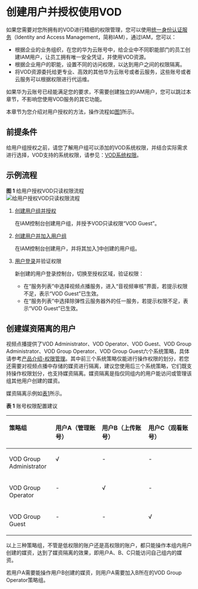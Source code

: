 # 创建用户并授权使用VOD<a name="vod010012"></a>

如果您需要对您所拥有的VOD进行精细的权限管理，您可以使用[统一身份认证服务](https://support.huaweicloud.com/usermanual-iam/iam_01_0001.html)（Identity and Access Management，简称IAM），通过IAM，您可以：

-   根据企业的业务组织，在您的华为云账号中，给企业中不同职能部门的员工创建IAM用户，让员工拥有唯一安全凭证，并使用VOD资源。
-   根据企业用户的职能，设置不同的访问权限，以达到用户之间的权限隔离。
-   将VOD资源委托给更专业、高效的其他华为云账号或者云服务，这些账号或者云服务可以根据权限进行代运维。

如果华为云账号已经能满足您的要求，不需要创建独立的IAM用户，您可以跳过本章节，不影响您使用VOD服务的其它功能。

本章节为您介绍对用户授权的方法，操作流程如[图1](#fig1354612376295)所示。

## 前提条件<a name="section1483264620406"></a>

给用户组授权之前，请您了解用户组可以添加的VOD系统权限，并结合实际需求进行选择，VOD支持的系统权限，请参见：[VOD系统权限](https://support.huaweicloud.com/productdesc-vod/vod030006.html)。

## 示例流程<a name="section8161102163310"></a>

**图 1**  给用户授权VOD只读权限流程<a name="fig1354612376295"></a>  
![](figures/给用户授权VOD只读权限流程.png "给用户授权VOD只读权限流程")

1.  <a name="li12825948184211"></a>[创建用户组并授权](https://support.huaweicloud.com/usermanual-iam/iam_03_0001.html)

    在IAM控制台创建用户组，并授予VOD只读权限“VOD Guest”。

2.  [创建用户并加入用户组](https://support.huaweicloud.com/usermanual-iam/iam_02_0001.html)

    在IAM控制台创建用户，并将其加入[1](#li12825948184211)中创建的用户组。

3.  [用户登录](https://support.huaweicloud.com/usermanual-iam/iam_01_0552.html)并验证权限

    新创建的用户登录控制台，切换至授权区域，验证权限：

    -   在“服务列表”中选择视频点播服务，进入“音视频审核”界面，若提示权限不足，表示“VOD Guest”已生效。
    -   在“服务列表”中选择除弹性云服务器外的任一服务，若提示权限不足，表示“VOD Guest”已生效。


## 创建媒资隔离的用户<a name="section167672617121"></a>

视频点播提供了VOD Administrator、VOD Operator、VOD Guest、VOD Group Administrator、VOD Group Operator、VOD Group Guest六个系统策略，具体请参考[产品介绍-权限管理](https://support.huaweicloud.com/productdesc-vod/vod030006.html)。其中前三个系统策略仅能进行操作权限的划分，若您还需要对视频点播中存储的媒资进行隔离，建议您使用后三个系统策略，它们既支持操作权限划分，也支持媒资隔离。媒资隔离是指仅同组内的用户能访问或管理该组其他用户创建的媒资。

媒资隔离示例如[表1](#table1128611499308)所示。

**表 1**  账号权限配置建议

<a name="table1128611499308"></a>
<table><thead align="left"><tr id="row928818497301"><th class="cellrowborder" valign="top" width="25%" id="mcps1.2.5.1.1"><p id="p628894913306"><a name="p628894913306"></a><a name="p628894913306"></a>策略组</p>
</th>
<th class="cellrowborder" valign="top" width="25%" id="mcps1.2.5.1.2"><p id="p17893164163112"><a name="p17893164163112"></a><a name="p17893164163112"></a>用户A（管理账号）</p>
</th>
<th class="cellrowborder" valign="top" width="25%" id="mcps1.2.5.1.3"><p id="p11288144916304"><a name="p11288144916304"></a><a name="p11288144916304"></a>用户B（上传账号）</p>
</th>
<th class="cellrowborder" valign="top" width="25%" id="mcps1.2.5.1.4"><p id="p20288164973020"><a name="p20288164973020"></a><a name="p20288164973020"></a>用户C（观看账号）</p>
</th>
</tr>
</thead>
<tbody><tr id="row528854923017"><td class="cellrowborder" valign="top" width="25%" headers="mcps1.2.5.1.1 "><p id="p11957132043115"><a name="p11957132043115"></a><a name="p11957132043115"></a>VOD Group Administrator</p>
</td>
<td class="cellrowborder" valign="top" width="25%" headers="mcps1.2.5.1.2 "><p id="p8650135023114"><a name="p8650135023114"></a><a name="p8650135023114"></a>√</p>
</td>
<td class="cellrowborder" valign="top" width="25%" headers="mcps1.2.5.1.3 "><p id="p156731445143110"><a name="p156731445143110"></a><a name="p156731445143110"></a>-</p>
</td>
<td class="cellrowborder" valign="top" width="25%" headers="mcps1.2.5.1.4 "><p id="p1128916493305"><a name="p1128916493305"></a><a name="p1128916493305"></a>-</p>
</td>
</tr>
<tr id="row3289124953019"><td class="cellrowborder" valign="top" width="25%" headers="mcps1.2.5.1.1 "><p id="p112891499305"><a name="p112891499305"></a><a name="p112891499305"></a>VOD Group Operator</p>
</td>
<td class="cellrowborder" valign="top" width="25%" headers="mcps1.2.5.1.2 "><p id="p20110934182516"><a name="p20110934182516"></a><a name="p20110934182516"></a>-</p>
</td>
<td class="cellrowborder" valign="top" width="25%" headers="mcps1.2.5.1.3 "><p id="p1159204203114"><a name="p1159204203114"></a><a name="p1159204203114"></a>√</p>
</td>
<td class="cellrowborder" valign="top" width="25%" headers="mcps1.2.5.1.4 "><p id="p628924983018"><a name="p628924983018"></a><a name="p628924983018"></a>-</p>
</td>
</tr>
<tr id="row52891249103013"><td class="cellrowborder" valign="top" width="25%" headers="mcps1.2.5.1.1 "><p id="p1828954943019"><a name="p1828954943019"></a><a name="p1828954943019"></a>VOD Group Guest</p>
</td>
<td class="cellrowborder" valign="top" width="25%" headers="mcps1.2.5.1.2 "><p id="p121101734152511"><a name="p121101734152511"></a><a name="p121101734152511"></a>-</p>
</td>
<td class="cellrowborder" valign="top" width="25%" headers="mcps1.2.5.1.3 "><p id="p359092533215"><a name="p359092533215"></a><a name="p359092533215"></a>-</p>
</td>
<td class="cellrowborder" valign="top" width="25%" headers="mcps1.2.5.1.4 "><p id="p104101538113114"><a name="p104101538113114"></a><a name="p104101538113114"></a>√</p>
</td>
</tr>
</tbody>
</table>

以上三种策略组，不管是低权限的账户还是高权限的账户，都只能操作本组内用户创建的媒资，达到了媒资隔离的效果，即用户A、B、C只能访问自己组内的媒资。

若用户A需要能操作用户B创建的媒资，则用户A需要加入B所在的VOD Group Operator策略组。

